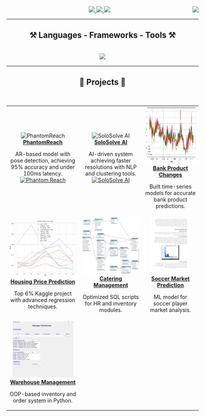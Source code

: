 <div align="center"> 
    <img align="right" src="https://visitor-badge.laobi.icu/badge?page_id=shovalbenjer.shovalbenjer" />
</div>
 
<div align="center"> 
  <a href="mailto:Shovalb9@gmail.com">
    <img src="https://img.shields.io/badge/Gmail-333333?style=for-the-badge&logo=gmail&logoColor=red" />
  </a>
  <a href="https://linkedin.com/in/shoval-benjer-712894b9" target="_blank">
    <img src="https://img.shields.io/badge/LinkedIn-0077B5?style=for-the-badge&logo=linkedin&logoColor=white" target="_blank" />
  </a>
  <a href="https://github.com/ShovalBenjer?tab=repositories" target="_blank">
     <img src="https://img.shields.io/badge/Portfolio-FF5722?style=for-the-badge&logo=todoist&logoColor=white" target="_blank" /> <!-- sqlite, safari, google-chrome are other good icon options -->
  </a>
</div>

<hr/>
<h2 align="center">⚒️ Languages - Frameworks - Tools ⚒️</h2>
<br/>
<div align="center">
<img src="https://skillicons.dev/icons?i=python,mysql,mongodb,fastapi,docker,tailwind,postgres,kafka,html,css,nodejs,react,ts,tensorflow,pytorch" />
<br/>
<hr/>

<h2 align="center">🚀 Projects 🚀</h2>
<br/>
<div align="center">
  <table>
    <tr>
      <td align="center">
        <img src="phantomreach.gif" alt="PhantomReach" height="150"/>
        <br/>
        <a href="#"><b>PhantomReach</b></a>
        <p>AR-based model with pose detection, achieving 95% accuracy and under 100ms latency.
         <a href="https://phantom-reach-poc.lovable.app/">
    <img src="https://img.shields.io/badge/Phantom%20Reach-Click Demo-green?style=for-the-badge" alt="Phantom Reach">
  </a>
        </p>
      </td>
      <td align="center">
        <img src="solosolve%20in%20a%20nutshell.gif" alt="SoloSolve AI" height="150"/>
        <br/>
        <a href="https://github.com/solosolve-ai/solosolve-ai"><b>SoloSolve AI</b></a>
        <p>AI-driven system achieving faster resolutions with NLP and clustering tools.
          <a href="https://solosolve-ai-demo.lovable.app/">
    <img src="https://img.shields.io/badge/SoloSolve%20AI-Visit POC-green?style=for-the-badge" alt="SoloSolve AI">
  </a>
        </p>
      </td>
      <td align="center">
        <img src="BANKING.png" alt="Bank Product Changes" height="150"/>
        <br/>
        <a href="https://github.com/ShovalBenjer/Bank-Change-Prediction"><b>Bank Product Changes</b></a>
        <p>Built time-series models for accurate bank product predictions.</p>
      </td>
    </tr>
    <tr>
      <td align="center">
        <img src="HOUSING.png" alt="Housing Price Prediction" height="150"/>
        <br/>
        <a href="https://github.com/ShovalBenjer/Housing_Price_Prediction_Advanced_Regresson_Kaggle"><b>Housing Price Prediction</b></a>
        <p>Top 6% Kaggle project with advanced regression techniques.</p>
      </td>
      <td align="center">
        <img src="DATABASE.jpg" alt="Catering Company Management" height="150"/>
        <br/>
        <a href="https://github.com/ShovalBenjer/Catering_Company_Management_System"><b>Catering Management</b></a>
        <p>Optimized SQL scripts for HR and inventory modules.</p>
      </td>
      <td align="center">
        <img src="AI.png" alt="Soccer Market Prediction" height="150"/>
        <br/>
        <a href="https://github.com/ShovalBenjer/CS_188-Introduction-to-Artificial-Intelligence-Final_Project"><b>Soccer Market Prediction</b></a>
        <p>ML model for soccer player market analysis.</p>
      </td>
    </tr>
    <tr>
      <td align="center">
        <img src="GUI.png" alt="Warehouse Management" height="150"/>
        <br/>
        <a href="https://github.com/ShovalBenjer/Manage-Warehouse-OOP-Python"><b>Warehouse Management</b></a>
        <p>OOP-based inventory and order system in Python.</p>
      </td>
    </tr>
  </table>
</div>
